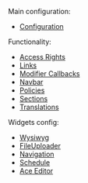 Main configuration:
- [Configuration](Configuration.md)

Functionality:
- [Access Rights](AccessRights.md)
- [Links](Links.md)
- [Modifier Callbacks](ModifierCallbacks.md)
- [Navbar](Navbar.md)
- [Policies](Policies.md)
- [Sections](Sections.md)
- [Translations](Translations.md)

Widgets config:
- [Wysiwyg](CKeditorWidget.md)
- [FileUploader](FileUploaderWidget.md)
- [Navigation](NavigationWidget.md)
- [Schedule](ScheduleWidget.md)
- [Ace Editor](AceEditorWidget.md)